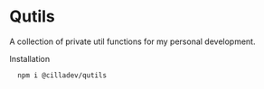 # Qutils

A collection of private util functions for my personal development.


Installation
```bash
  npm i @cilladev/qutils
```
